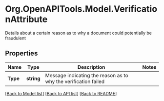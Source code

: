 # Org.OpenAPITools.Model.VerificationAttribute
Details about a certain reason as to why a document could potentially be fraudulent

## Properties

Name | Type | Description | Notes
------------ | ------------- | ------------- | -------------
**Type** | **string** | Message indicating the reason as to why the verification failed | 

[[Back to Model list]](../README.md#documentation-for-models) [[Back to API list]](../README.md#documentation-for-api-endpoints) [[Back to README]](../README.md)

